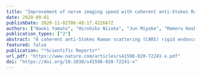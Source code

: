 ```yaml
---
title: "Improvement of nerve imaging speed with coherent anti-Stokes Raman scattering rigid endoscope using deep-learning noise reduction"
date: 2020-09-01
publishDate: 2020-11-02T06:48:17.422667Z
authors: ["Naoki Yamato", "Hirohiko Niioka", "Jun Miyake", "Mamoru Hashimoto"]
publication_types: ["2"]
abstract: "A coherent anti-Stokes Raman scattering (CARS) rigid endoscope was developed to visualize peripheral nerves without labeling for nerve-sparing endoscopic surgery. The developed CARS endoscope had a problem with low imaging speed, i.e. low imaging rate. In this study, we demonstrate that noise reduction with deep learning boosts the nerve imaging speed with CARS endoscopy. We employ fine-tuning and ensemble learning and compare deep learning models with three different architectures. In the fine-tuning strategy, deep learning models are pre-trained with CARS microscopy nerve images and retrained with CARS endoscopy nerve images to compensate for the small dataset of CARS endoscopy images. We propose using the equivalent imaging rate (EIR) as a new evaluation metric for quantitatively and directly assessing the imaging rate improvement by deep learning models. The highest EIR of the deep learning model was 7.0 images/min, which was 5 times higher than that of the raw endoscopic image of 1.4 images/min. We believe that the improvement of the nerve imaging speed will open up the possibility of reducing postoperative dysfunction by intraoperative nerve identification."
featured: false
publication: "*Scientific Reports*"
url_pdf: "https://www.nature.com/articles/s41598-020-72241-x.pdf"
doi: "https://doi.org/10.1038/s41598-020-72241-x"
---
```


